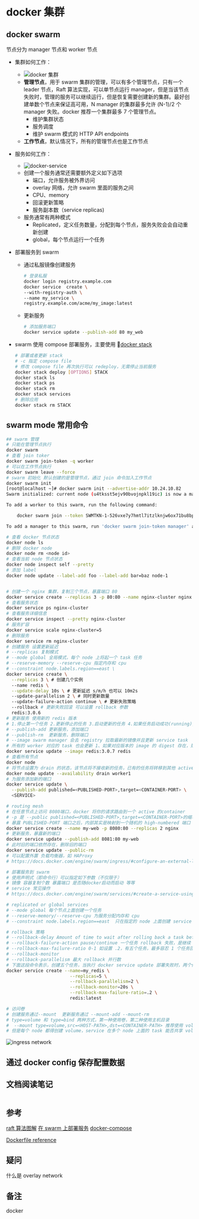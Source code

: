 # docker 集群

## docker swarm

节点分为 manager 节点和 worker 节点

- 集群如何工作：
  - ![docker 集群](media/15393207927008.png)
  - **管理节点**，用于 swarm 集群的管理，可以有多个管理节点，只有一个 leader 节点，Raft 算法实现，可以单节点运行 manager，但是当该节点失败时，管理的服务可以继续运行，但是恢复需要创建新的集群。最好创建单数个节点来保证高可用，N manager 的集群最多允许 (N-1)/2 个 manager 失败。docker 推荐一个集群最多 7 个管理节点。
    - 维护集群状态
    - 服务调度
    - 维护 swarm 模式的 HTTP API endpoints
  - **工作节点**，默认情况下，所有的管理节点也是工作节点
- 服务如何工作：
  - ![docker-service](media/15393218626403.png)
  - 创建一个服务通常还需要额外定义如下选项
    - 端口，允许服务被外界访问
    - overlay 网络，允许 swarm 里面的服务之间
    - CPU、memory
    - 回滚更新策略
    - 服务副本数（service replicas)
  - 服务通常有两种模式
    - Replicated，定义任务数量，分配到每个节点，服务失败会会自动重新创建
    - global，每个节点运行一个任务
- 部署服务到 swarm

  - 通过私服镜像创建服务

    ```bash
    # 登录私服
    docker login registry.example.com
    docker service  create \
    --with-registry-auth \
    --name my_service \
    registry.example.com/acme/my_image:latest
    ```

  - 更新服务

    ```bash
    # 添加服务端口
    docker service update --publish-add 80 my_web
    ```

- swarm 使用 compose 部署服务，主要使用 [docker stack](https://docs.docker.com/engine/reference/commandline/stack/)

  ```bash
  # 部署或者更新 stack
  # -c 指定 compose file
  # 修改 compose file 再次执行可以 redeploy，无需停止当前服务
  docker stack deploy [OPTIONS] STACK
  docker stack ls
  docker stack ps
  docker stack rm
  docker stack services
  # 删除应用
  docker stack rm STACK
  ```

## swarm mode 常用命令

```bash
## swarm 管理
# 只能在管理节点执行
docker swarm
# 查看 join toker
docker swarm join-token -q worker
# 可以在工作节点执行
docker swarm leave --force
# swarm 初始化 默认创建的是管理节点，通过 join 命令加入工作节点
docker swarm init
[root@localhost ~]# docker swarm init --advertise-addr 10.24.10.82
Swarm initialized: current node (u4tksst5ejv90bvojnpkl19ic) is now a manager.

To add a worker to this swarm, run the following command:

    docker swarm join --token SWMTKN-1-526vxe7y7hmtl7itzlknjw6ox71bu8bpo6omia4shxazxic5dc-1yt5c07ntjecr5p3r2xeieprg 10.24.10.82:2377

To add a manager to this swarm, run 'docker swarm join-token manager' and follow the instructions.

# 查看 docker 节点状态
docker node ls
# 删除 docker node
docker node rm <node id>
# 查看当前 node 节点状态
docker node inspect self --pretty
# 添加 label
docker node update --label-add foo --label-add bar=baz node-1


# 创建一个 nginx 集群，复制三个节点，暴露端口 80
docker service create --replicas 3 -p 80:80 --name nginx-cluster nginx:1.13.7-alpine
# 查看服务状态
docker service ps nginx-cluster
# 查看服务详细信息
docker service inspect --pretty nginx-cluster
# 服务扩容
docker service scale nginx-cluster=5
# 删除服务
docker service rm nginx-cluster
# 创建服务 设置更新延迟
# --replicas 复制模式
# --mode global 全局模式，每个 node 上将起一个 task 任务
# --reserve-memory --reserve-cpu 指定内存和 cpu
# --constraint node.labels.region==east \
docker service create \
  --replicas 3 \ # 创建几个实例
  --name redis \
  --update-delay 10s \ # 更新延迟 s/m/h 也可以 10m2s
  --update-parallelism 2 \ # 同时更新数量
  --update-failure-action continue \ # 更新失败策略
  --rollback # 更新失败回滚 可以设置 rollback 参数
  redis:3.0.6
# 更新服务 使用新的 redis 版本
# 1.停止第一个任务 2.更新停止的任务 3.启动更新的任务 4.如果任务启动成功(running),等待 update-delay 时间之后，启动下一个任务 5.更新过程中出现任何 FALIED，则停止更新
# --publish-add 更新服务，添加端口
# --publish-rm  更新服务，删除端口
# --image swarm manager 会去 registry 拉取最新的镜像并且更新 service task
# 所有的 worker 对应的 task 也会更新 1、如果对应版本的 image 的 digest 存在，则直接更新 2、如果不存在则去 registry 拉取再更新，拉取失败，会通知 manager，manager 会将任务分配到其他的 node
docker service update --image redis:3.0.7 redis
# 查看所有节点
docker node
# 将节点设置为 drain 的状态，该节点将不接收新的任务，已有的任务将转移到其他 active 状态的节点
docker node update --availability drain worker1
# 为服务添加新的端口
docker service update \
  --publish-add published=<PUBLISHED-PORT>,target=<CONTAINER-PORT> \
  <SERVICE>

# routing mesh
# 在任意节点上访问 8080端口，docker 将你的请求路由到一个 active 的container
# -p 是 --public published=<PUBLISHED-PORT>,target=<CONTAINER-PORT>的缩写
# 暴露 PUBLISHED-PORT 端口之后，内部其实是映射到一个随机的 high-numbered 端口
docker service create --name my-web -p 8080:80 --replicas 2 nginx
# 更新服务，暴露新的端口
docker service update --publish-add 8081:80 my-web
# 此时旧的端口依然存在，删除旧的端口
docker service update --public-rm
# 可以配置外置 负载均衡器，如 HAProxy
# https://docs.docker.com/engine/swarm/ingress/#configure-an-external-load-balancer

# 部署服务到 swarm
# 使用声明式（即命令行）可以指定如下参数（不仅限于）
# 镜像 容器复制个数 暴露端口 是否随docker启动而启动 等等
# service 常见操作
# https://docs.docker.com/engine/swarm/services/#create-a-service-using-an-image-on-a-private-registry

# replicated or global services
# --mode global 每个节点上面创建一个任务
# --reserve-memory/--reserve-cpu 为服务分配内存和 cpu
# --constraint node.labels.region==east  只在指定的 node 上面创建 service task，创建 swarm node 时可以指定 label，为 key=value 的形式、

# rollback 策略
# --rollback-delay Amount of time to wait after rolling back a task before rolling back the next one. 0表示第二个任务立即回滚
# --rollback-failure-action pause/continue 一个任务 rollback 失败，是继续 rollback 其他任务还是暂停
# --rollback-max-failure-ratio 0-1 如设置 .2，有五个任务，最多容忍 1 个任务回滚失败
# --rollback-monitor
# --rollback-parallelism 最大 rollback 并行数
# 下面这段命令表示，创建五个任务，当执行 docker service update 部署失败时，两个任务并行回滚，任务被监控 20s确保回滚没有退出，能忍受最多 5 * 0.2 = 1 个任务回滚失败。
docker service create --name=my_redis \
                        --replicas=5 \
                        --rollback-parallelism=2 \
                        --rollback-monitor=20s \
                        --rollback-max-failure-ratio=.2 \
                        redis:latest

# 访问卷
# 创建服务通过--mount  更新服务通过 --mount-add --mount-rm
# type=volume 和 type=bind 两种方式，第一种使用卷，第二种使用主机目录
#  --mount type=volume,src=<HOST-PATH>,dst=<CONTAINER-PATH> 推荐使用 volume 的方式
# 但是每个 node 都得创建 volume，service 在多个 node 上面的 task 能否共享 volume 呢？可以使用 nfs
```

![ingress network](media/15390541206926.png)

## 通过 docker config 保存配置数据

## 文档阅读笔记

```bash

```

## 参考

[raft 算法图解](http://thesecretlivesofdata.com/raft/)
[在 swarm 上部署服务](https://docs.docker.com/engine/swarm/services/)
[docker-compose](https://docs.docker.com/compose/install/#install-compose)

[Dockerfile reference](https://docs.docker.com/engine/reference/builder/)

## 疑问

什么是 overlay network

## 备注

docker
